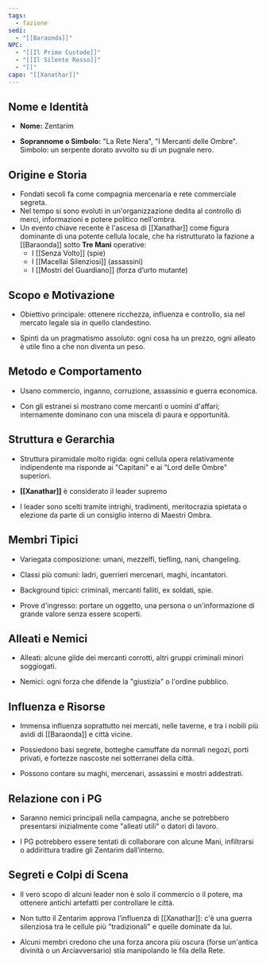 ```yaml
---
tags:
  - fazione
sedi:
  - "[[Baraonda]]"
NPC:
  - "[[Il Primo Custode]]"
  - "[[Il Silente Rosso]]"
  - "[["
capo: "[[Xanathar]]"
---
```

## Nome e Identità

- **Nome:** Zentarim

- **Soprannome o Simbolo:** "La Rete Nera", "I Mercanti delle Ombre".  
Simbolo: un serpente dorato avvolto su di un pugnale nero.


## Origine e Storia

- Fondati secoli fa come compagnia mercenaria e rete commerciale segreta.
- Nel tempo si sono evoluti in un'organizzazione dedita al controllo di merci, informazioni e potere politico nell'ombra.
- Un evento chiave recente è l'ascesa di [[Xanathar]] come figura dominante di una potente cellula locale, che ha ristrutturato la fazione a [[Baraonda]] sotto **Tre Mani** operative:
	- I [[Senza Volto]] (spie)
	- I [[Macellai Silenziosi]] (assassini)
	- I [[Mostri del Guardiano]] (forza d’urto mutante)


## Scopo e Motivazione

- Obiettivo principale: ottenere ricchezza, influenza e controllo, sia nel mercato legale sia in quello clandestino.

- Spinti da un pragmatismo assoluto: ogni cosa ha un prezzo, ogni alleato è utile fino a che non diventa un peso.


## Metodo e Comportamento

- Usano commercio, inganno, corruzione, assassinio e guerra economica.

- Con gli estranei si mostrano come mercanti o uomini d'affari; internamente dominano con una miscela di paura e opportunità.


## Struttura e Gerarchia

- Struttura piramidale molto rigida: ogni cellula opera relativamente indipendente ma risponde ai "Capitani" e ai "Lord delle Ombre" superiori.

- **[[Xanathar]]** è considerato il leader supremo

- I leader sono scelti tramite intrighi, tradimenti, meritocrazia spietata o elezione da parte di un consiglio interno di Maestri Ombra.


## Membri Tipici

- Variegata composizione: umani, mezzelfi, tiefling, nani, changeling.

- Classi più comuni: ladri, guerrieri mercenari, maghi, incantatori.

- Background tipici: criminali, mercanti falliti, ex soldati, spie.

- Prove d'ingresso: portare un oggetto, una persona o un'informazione di grande valore senza essere scoperti.


## Alleati e Nemici

- Alleati: alcune gilde dei mercanti corrotti, altri gruppi criminali minori soggiogati.

- Nemici: ogni forza che difende la "giustizia" o l'ordine pubblico.


## Influenza e Risorse

- Immensa influenza soprattutto nei mercati, nelle taverne, e tra i nobili più avidi di [[Baraonda]] e città vicine.

- Possiedono basi segrete, botteghe camuffate da normali negozi, porti privati, e fortezze nascoste nei sotterranei della città.

- Possono contare su maghi, mercenari, assassini e mostri addestrati.


## Relazione con i PG

- Saranno nemici principali nella campagna, anche se potrebbero presentarsi inizialmente come "alleati utili" o datori di lavoro.

- I PG potrebbero essere tentati di collaborare con alcune Mani, infiltrarsi o addirittura tradire gli Zentarim dall’interno.


## Segreti e Colpi di Scena

- Il vero scopo di alcuni leader non è solo il commercio o il potere, ma ottenere antichi artefatti per controllare le città.

- Non tutto il Zentarim approva l’influenza di [[Xanathar]]: c'è una guerra silenziosa tra le cellule più "tradizionali" e quelle dominate da lui.

- Alcuni membri credono che una forza ancora più oscura (forse un'antica divinità o un Arciavversario) stia manipolando le fila della Rete.
